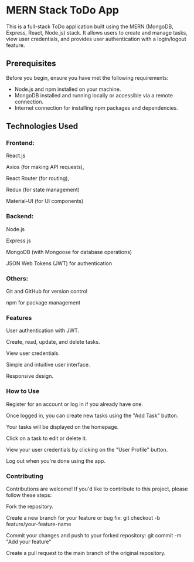 # MERN Stack ToDo App

This is a full-stack ToDo application built using the MERN (MongoDB, Express, React, Node.js) stack. It allows users to create and manage tasks, view user credentials, and provides user authentication with a login/logout feature.

## Prerequisites

Before you begin, ensure you have met the following requirements:

- Node.js and npm installed on your machine.
- MongoDB installed and running locally or accessible via a remote connection.
- Internet connection for installing npm packages and dependencies.

## Technologies Used
### Frontend:
React.js

Axios (for making API requests),

React Router (for routing),

Redux (for state management)

Material-UI (for UI components)

### Backend:

Node.js

Express.js

MongoDB (with Mongoose for database operations)

JSON Web Tokens (JWT) for authentication

### Others:

Git and GitHub for version control

npm for package management


### Features

User authentication with JWT.

Create, read, update, and delete tasks.

View user credentials.

Simple and intuitive user interface.

Responsive design.

### How to Use

Register for an account or log in if you already have one.

Once logged in, you can create new tasks using the "Add Task" button.

Your tasks will be displayed on the homepage.

Click on a task to edit or delete it.

View your user credentials by clicking on the "User Profile" button.

Log out when you're done using the app.


### Contributing

Contributions are welcome! If you'd like to contribute to this project, please follow these steps:

Fork the repository.

Create a new branch for your feature or bug fix: git checkout -b feature/your-feature-name

Commit your changes and push to your forked repository: git commit -m "Add your feature"

Create a pull request to the main branch of the original repository.


